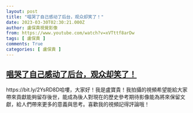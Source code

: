 ```yaml
---
layout: post
title: "唱哭了自己感动了后台，观众却笑了！"
date: 2023-03-30T02:30:21.000Z
author: 盧保貴視覺影像
from: https://www.youtube.com/watch?v=xVTttf8arDw
tags: [ 盧保貴 ]
comments: True
categories: [ 盧保貴 ]
---
```

<!--1680143421000-->
[唱哭了自己感动了后台，观众却笑了！](https://www.youtube.com/watch?v=xVTttf8arDw)
------

<div>
https://bit.ly/2YsRD8D哈嘍，大家好！我是盧寶貴！我拍攝的視頻希望能給大家帶來貢獻能夠留存後世，能成為後人對現在的歷史參考期待影像能為將來保留文獻，給人們帶來更多的意義與思考。喜歡我的視頻記得評論哦！
</div>
